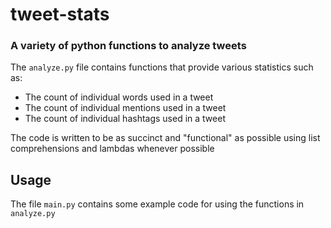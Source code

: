 # tweet-stats
### A variety of python functions to analyze tweets

The `analyze.py` file contains functions that provide various statistics such as:
* The count of individual words used in a tweet
* The count of individual mentions used in a tweet
* The count of individual hashtags used in a tweet

The code is written to be as succinct and "functional" as possible using list comprehensions and lambdas whenever possible

## Usage
The file `main.py` contains some example code for using the functions in `analyze.py`
